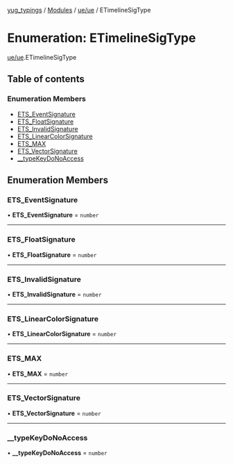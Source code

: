 [yug_typings](../README.md) / [Modules](../modules.md) / [ue/ue](../modules/ue_ue.md) / ETimelineSigType

# Enumeration: ETimelineSigType

[ue/ue](../modules/ue_ue.md).ETimelineSigType

## Table of contents

### Enumeration Members

- [ETS\_EventSignature](ue_ue.ETimelineSigType.md#ets_eventsignature)
- [ETS\_FloatSignature](ue_ue.ETimelineSigType.md#ets_floatsignature)
- [ETS\_InvalidSignature](ue_ue.ETimelineSigType.md#ets_invalidsignature)
- [ETS\_LinearColorSignature](ue_ue.ETimelineSigType.md#ets_linearcolorsignature)
- [ETS\_MAX](ue_ue.ETimelineSigType.md#ets_max)
- [ETS\_VectorSignature](ue_ue.ETimelineSigType.md#ets_vectorsignature)
- [\_\_typeKeyDoNoAccess](ue_ue.ETimelineSigType.md#__typekeydonoaccess)

## Enumeration Members

### ETS\_EventSignature

• **ETS\_EventSignature** = `number`

___

### ETS\_FloatSignature

• **ETS\_FloatSignature** = `number`

___

### ETS\_InvalidSignature

• **ETS\_InvalidSignature** = `number`

___

### ETS\_LinearColorSignature

• **ETS\_LinearColorSignature** = `number`

___

### ETS\_MAX

• **ETS\_MAX** = `number`

___

### ETS\_VectorSignature

• **ETS\_VectorSignature** = `number`

___

### \_\_typeKeyDoNoAccess

• **\_\_typeKeyDoNoAccess** = `number`
